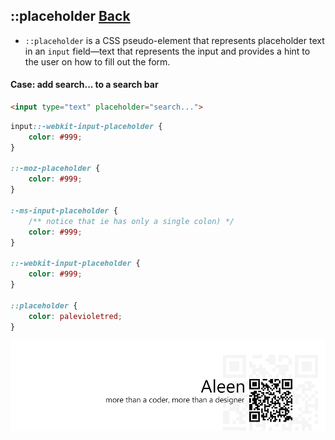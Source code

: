 ## ::placeholder [**Back**](./../pseudoClass.md)

- `::placeholder` is a CSS pseudo-element that represents placeholder text in an `input` field—text that represents the input and provides a hint to the user on how to fill out the form.

#### Case: add search... to a search bar

```html
<input type="text" placeholder="search...">
```

```css
input::-webkit-input-placeholder {
    color: #999;
}

::-moz-placeholder {
    color: #999;
}

:-ms-input-placeholder {
    /** notice that ie has only a single colon) */
    color: #999;
}

::-webkit-input-placeholder {
    color: #999;
}

::placeholder {
    color: palevioletred;
}
```





<a href="http://aleen42.github.io/" target="_blank" ><img src="./../../../pic/tail.gif"></a>
